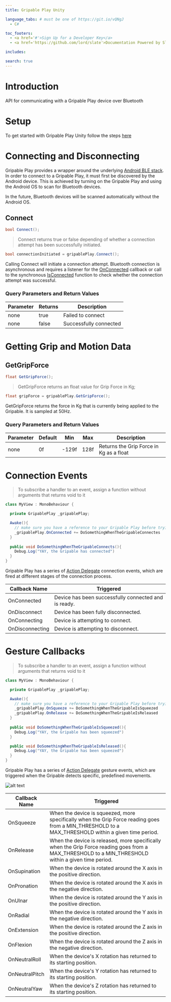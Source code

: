 ```yaml
---
title: Gripable Play Unity

language_tabs: # must be one of https://git.io/vQNgJ
  - C#

toc_footers:
  - <a href='#'>Sign Up for a Developer Key</a>
  - <a href='https://github.com/lord/slate'>Documentation Powered by Slate</a>

includes:

search: true
---
```


# Introduction

API for communicating with a Gripable Play device over Bluetooth

# Setup

To get started with Gripable Play Unity follow the steps [here](https://bitbucket.org/gripable/gripable-play-unity/src/master/README.md)

# Connecting and Disconnecting

Gripable Play provides a wrapper around the underlying [Android BLE stack](https://developer.android.com/guide/topics/connectivity/bluetooth-le). In order to connect to a Gripable Play, it must first be discovered by the Android device. This is achieved by turning on the Gripable Play and using the Android OS to scan for Bluetooth devices.

<aside class="notice">
In the future, Bluetooth devices will be scanned automatically without the Android OS.
</aside>

## Connect


```csharp
bool Connect();
```

> Connect returns true or false depending of whether a connection attempt has been successfully initiated.

```csharp
bool connectionInitiated = gripablePlay.Connect();
```

Calling Connect will initiate a connection attempt. Bluetooth connection is asynchronous and requires a listener for the [OnConnected](#connection-callbacks) callback or call to the synchronous [IsConnected](#IsConnected) function to check whether the connection attempt was successful.

### Query Parameters and Return Values

Parameter | Returns | Description
--------- | ------- | -----------
none | true | Failed to connect
none | false | Successfully connected

# Getting Grip and Motion Data

## GetGripForce


```csharp
float GetGripForce();
```

> GetGripForce returns an float value for Grip Force in Kg;

```csharp
float gripForce = gripablePlay.GetGripForce();
```

GetGripForce returns the force in Kg that is currently being applied to the Gripable. It is sampled at 50Hz.

### Query Parameters and Return Values

Parameter | Default | Min | Max | Description
--------- | ------- | --- | --- | -----------
none | 0f | -129f | 128f | Returns the Grip Force in Kg as a float



# Connection Events

> To subscribe a handler to an event, assign a function without arguments that returns void to it

```csharp
class MyView : MonoBehaviour {

  private GripablePlay _gripablePlay;

  Awake(){
    // make sure you have a reference to your Gripable Play before trying to assign to it
    _gripablePlay.OnConnected += DoSomethingWhenTheGripableConnectes    
  }
 
  public void DoSomethingWhenTheGripableConnects(){
    Debug.Log("YAY, the Gripable has connected")
  }
}

```

Gripable Play has a series of [Action Delegate](https://docs.microsoft.com/en-us/dotnet/api/system.action?view=netframework-4.7.2) connection events, which are fired at different stages of the connection process.


Callback Name | Triggered
--------- | -------
OnConnected | Device has been successfully connected and is ready.
OnDisconnect | Device has been fully disconnected.
OnConnecting | Device is attempting to connect.
OnDisconnecting | Device is attempting to disconnect. 


# Gesture Callbacks

> To subscribe a handler to an event, assign a function without arguments that returns void to it

```csharp
class MyView : MonoBehaviour {

  private GripablePlay _gripablePlay;

  Awake(){
    // make sure you have a reference to your Gripable Play before trying to assign to it
    _gripablePlay.OnSqueeze += DoSomethingWhenTheGripableIsSqueezed  
    _gripablePlay.OnRelease += DoSomethingWhenTheGripableIsReleased  
  }
 
  public void DoSomethingWhenTheGripableIsSqueezed(){
    Debug.Log("YAY, the Gripable has been squeezed")
  }

  public void DoSomethingWhenTheGripableIsReleased(){
    Debug.Log("YAY, the Gripable has been squeezed")
  }
}

```

Gripable Play has a series of [Action Delegate](https://docs.microsoft.com/en-us/dotnet/api/system.action?view=netframework-4.7.2) gesture events, which are triggered when the Gripable detects specific, predefined movements.

![alt text](xyz.png)

Callback Name | Triggered
--------- | -------
OnSqueeze | When the device is squeezed, more specifically when the Grip Force reading goes from a MIN_THRESHOLD to a MAX_THRESHOLD within a given time period.
OnRelease | When the device is released, more specifically when the Grip Force reading goes from a MAX_THRESHOLD to a MIN_THRESHOLD within a given time period.
OnSupination | When the device is rotated around the X axis in the positive direction. 
OnPronation | When the device is rotated around the X axis in the negative direction. 
OnUlnar | When the device is rotated around the Y axis in the positive direction. 
OnRadial | When the device is rotated around the Y axis in the negative direction. 
OnExtension | When the device is rotated around the Z axis in the positive direction. 
OnFlexion | When the device is rotated around the Z axis in the negative direction.
OnNeutralRoll | When the device's X rotation has returned to its starting position.
OnNeutralPitch | When the device's Y rotation has returned to its starting position.
OnNeutralYaw | When the device's Z rotation has returned to its starting position.
